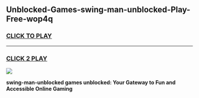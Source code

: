 
## Unblocked-Games-swing-man-unblocked-Play-Free-wop4q
<h3>
<a href="https://premium76.site?title=swing-man-unblocked&ref=10A">CLICK TO PLAY</a></h3>
<hr>

<h3>
<a href="https://premium76.site?title=swing-man-unblocked&ref=10A">CLICK 2 PLAY</a>
  
</h3>

<a href="https://premium76.site?title=swing-man-unblocked&ref=10A"><img src="https://clearcache.store/games.png"></a>


**swing-man-unblocked games unblocked: Your Gateway to Fun and Accessible Online Gaming**
